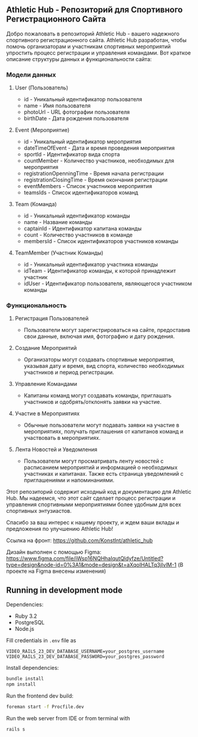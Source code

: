 ## Athletic Hub - Репозиторий для Спортивного Регистрационного Сайта

Добро пожаловать в репозиторий Athletic Hub - вашего надежного спортивного регистрационного сайта. Athletic Hub разработан, чтобы помочь организаторам и участникам спортивных мероприятий упростить процесс регистрации и управления командами. Вот краткое описание структуры данных и функциональности сайта:

### Модели данных

1. User (Пользователь)
   - id - Уникальный идентификатор пользователя
   - name - Имя пользователя
   - photoUrl - URL фотографии пользователя
   - birthDate - Дата рождения пользователя

2. Event (Мероприятие)
   - id - Уникальный идентификатор мероприятия
   - dateTimeOfEvent - Дата и время проведения мероприятия
   - sportId - Идентификатор вида спорта
   - countMember - Количество участников, необходимых для мероприятия
   - registrationOpenningTime - Время начала регистрации
   - registrationClosingTime - Время окончания регистрации
   - eventMembers - Список участников мероприятия
   - teamsIds - Список идентификаторов команд

3. Team (Команда)
   - id - Уникальный идентификатор команды
   - name - Название команды
   - captainId - Идентификатор капитана команды
   - count - Количество участников в команде
   - membersId - Список идентификаторов участников команды

4. TeamMember (Участник Команды)
   - id - Уникальный идентификатор участника команды
   - idTeam - Идентификатор команды, к которой принадлежит участник
   - idUser - Идентификатор пользователя, являющегося участником команды

### Функциональность

1. Регистрация Пользователей
   - Пользователи могут зарегистрироваться на сайте, предоставив свои данные, включая имя, фотографию и дату рождения.

2. Создание Мероприятий
   - Организаторы могут создавать спортивные мероприятия, указывая дату и время, вид спорта, количество необходимых участников и период регистрации.

3. Управление Командами
   - Капитаны команд могут создавать команды, приглашать участников и одобрять/отклонять заявки на участие.

4. Участие в Мероприятиях
   - Обычные пользователи могут подавать заявки на участие в мероприятиях, получать приглашения от капитанов команд и участвовать в мероприятиях.

5. Лента Новостей и Уведомления
   - Пользователи могут просматривать ленту новостей с расписанием мероприятий и информацией о необходимых участниках и капитанах. Также есть страница уведомлений с приглашениями и напоминаниями.

Этот репозиторий содержит исходный код и документацию для Athletic Hub. Мы надеемся, что этот сайт сделает процесс регистрации и управления спортивными мероприятиями более удобным для всех спортивных энтузиастов.

Спасибо за ваш интерес к нашему проекту, и ждем ваши вклады и предложения по улучшению Athletic Hub!

Ссылка на фронт: https://github.com/KonstInt/athletic_hub

Дизайн выполнен с помощью Figma: https://www.figma.com/file/iWsp16NQHhaIqutQldyfze/Untitled?type=design&node-id=0%3A1&mode=design&t=aXqoIHALTq3jIvlM-1 (В проекте на Figma внесены изменения)

## Running in development mode

Dependencies:
- Ruby 3.2
- PostgreSQL
- Node.js

Fill credentials in `.env` file as
```
VIDEO_RAILS_23_DEV_DATABASE_USERNAME=your_postgres_username
VIDEO_RAILS_23_DEV_DATABASE_PASSWORD=your_postgres_password
```

Install dependencies:
```bash
bundle install
npm install
```
Run the frontend dev build:

```bash
foreman start -f Procfile.dev
```

Run the web server from IDE or from terminal with
```bash
rails s
```


